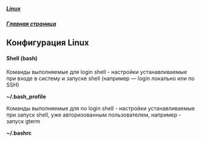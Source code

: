 ##### [Linux](index.md)
##### [Главная страница](../index.md)
## Конфигурация Linux
#### Shell (bash)
Команды выполняемые для login shell - настройки устанавливаемые при входе в систему и запуске shell (например — login локально или по SSH)

**~/.bash_profile**

Команды выполняемые для no login shell - настройки устанавливаемые при запуск shell, уже авторизованным пользователем, например - запуск gterm

**~/.bashrc**
